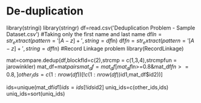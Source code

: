 # De-duplication
library(stringi)
library(stringr)
df=read.csv('Deduplication Problem - Sample Dataset.csv')
#Taking only the first name and last name
df$ln=str_extract(pattern = '[A-z]+',string = df$ln)
df$fn=str_extract(pattern = '[A-z]+',string = df$fn)
#Record Linkage problem
library(RecordLinkage)

mat=compare.dedup(df,blockfld=c(2),strcmp = c(1,3,4),strcmpfun = jarowinkler)
mat_df=mat$pairs
mat_df=mat_df[mat_df$ln>=0.8&mat_df$fn>=0.8,]
other_ids=c(1:nrow(df))[!c(1:nrow(df)) %in% unique(c(mat_df$id1,mat_df$id2))]

ids=unique(mat_df$id1)
ids=ids[!ids %in% mat_df$id2]
uniq_ids=c(other_ids,ids)
uniq_ids=sort(uniq_ids)
